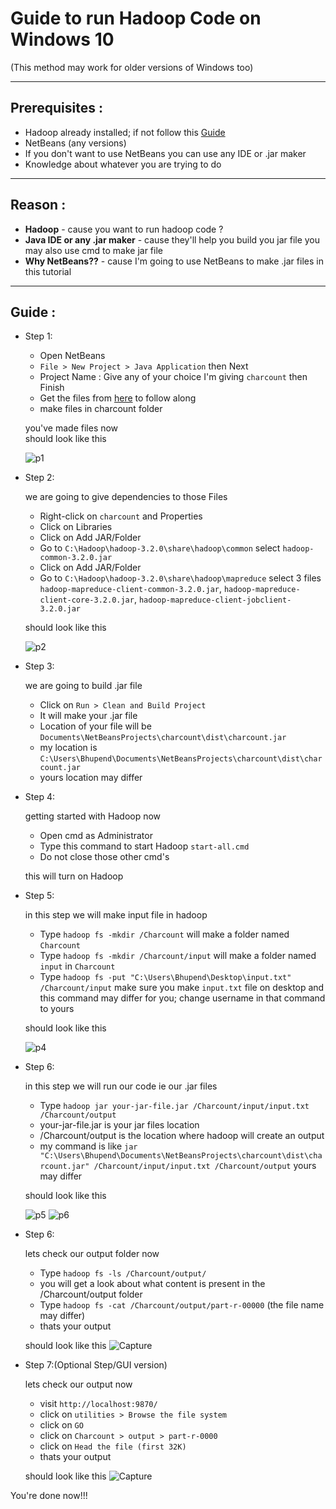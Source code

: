 # Guide to run Hadoop Code on Windows 10
(This method may work for older versions of Windows too)
___
## Prerequisites :
* Hadoop already installed; if not follow this [Guide](https://github.com/bhupendpatil/Fun/blob/master/HadoopInstallation/README.md)
* NetBeans (any versions)
* If you don't want to use NetBeans you can use any IDE or .jar maker
* Knowledge about whatever you are trying to do
___
## Reason :
* **Hadoop** - cause you want to run hadoop code ?
* **Java IDE or any .jar maker** - cause they'll help you build you jar file you may also use cmd to make jar file
* **Why NetBeans??** - cause I'm going to use NetBeans to make .jar files in this tutorial
___
## Guide :
* Step 1:
  * Open NetBeans
  * `File > New Project > Java Application` then Next
  * Project Name : Give any of your choice I'm giving `charcount` then Finish
  * Get the files from [here](https://github.com/bhupendpatil/Practice/tree/master/Java/Hadoop/charcount) to follow along
  * make files in charcount folder

  you've made files now  
  should look like this

  ![p1](https://user-images.githubusercontent.com/9783913/69484136-9a2ef880-0e55-11ea-8ed1-e23ac7df33a9.PNG)

* Step 2:

  we are going to give dependencies to those Files
  * Right-click on `charcount` and Properties
  * Click on Libraries
  * Click on Add JAR/Folder
  * Go to `C:\Hadoop\hadoop-3.2.0\share\hadoop\common` select `hadoop-common-3.2.0.jar`
  * Click on Add JAR/Folder
  * Go to `C:\Hadoop\hadoop-3.2.0\share\hadoop\mapreduce` select 3 files `hadoop-mapreduce-client-common-3.2.0.jar`, `hadoop-mapreduce-client-core-3.2.0.jar`, `hadoop-mapreduce-client-jobclient-3.2.0.jar`

  should look like this

  ![p2](https://user-images.githubusercontent.com/9783913/69484260-2988db80-0e57-11ea-91a9-301e10f9c3c5.PNG)

* Step 3:

  we are going to build .jar file
  * Click on `Run > Clean and Build Project`
  * It will make your .jar file
  * Location of your file will be `Documents\NetBeansProjects\charcount\dist\charcount.jar`
  * my location is `C:\Users\Bhupend\Documents\NetBeansProjects\charcount\dist\charcount.jar`
  * yours location may differ

* Step 4:

  getting started with Hadoop now
  * Open cmd as Administrator
  * Type this command to start Hadoop `start-all.cmd`
  * Do not close those other cmd's

  this will turn on Hadoop

* Step 5:

  in this step we will make input file in hadoop
  * Type `hadoop fs -mkdir /Charcount` will make a folder named `Charcount`
  * Type `hadoop fs -mkdir /Charcount/input` will make a folder named `input` in `Charcount`
  * Type `hadoop fs -put "C:\Users\Bhupend\Desktop\input.txt" /Charcount/input`
  make sure you make `input.txt` file on desktop and this command may differ for you; change username in that command to yours

  should look like this

  ![p4](https://user-images.githubusercontent.com/9783913/69484711-74f1b880-0e5c-11ea-9447-cbe11abc3a1a.PNG)

* Step 6:

  in this step we will run our code ie our .jar files
  * Type `hadoop jar your-jar-file.jar /Charcount/input/input.txt /Charcount/output`
  * your-jar-file.jar is your jar files location
  * /Charcount/output is the location where hadoop will create an output
  * my command is like `jar "C:\Users\Bhupend\Documents\NetBeansProjects\charcount\dist\charcount.jar" /Charcount/input/input.txt /Charcount/output` yours may differ

  should look like this

  ![p5](https://user-images.githubusercontent.com/9783913/69484805-91422500-0e5d-11ea-810d-fb904df9121b.PNG)
  ![p6](https://user-images.githubusercontent.com/9783913/69484825-bcc50f80-0e5d-11ea-8c15-b26218732343.PNG)

* Step 6:
  
  lets check our output folder now
  * Type `hadoop fs -ls /Charcount/output/`
  * you will get a look about what content is present in the /Charcount/output folder
  * Type `hadoop fs -cat /Charcount/output/part-r-00000` (the file name may differ)
  * thats your output

  should look like this
  ![Capture](https://user-images.githubusercontent.com/9783913/72004136-cb7e4f00-3270-11ea-8177-39c30c856249.PNG)

* Step 7:(Optional Step/GUI version)

  lets check our output now
  * visit `http://localhost:9870/`
  * click on `utilities > Browse the file system `
  * click on `GO`
  * click on `Charcount > output > part-r-0000`
  * click on  `Head the file (first 32K)`
  * thats your output

  should look like this
  ![Capture](https://user-images.githubusercontent.com/9783913/69484951-0c580b00-0e5f-11ea-9d6a-237e9822341b.PNG)

You're done now!!!
